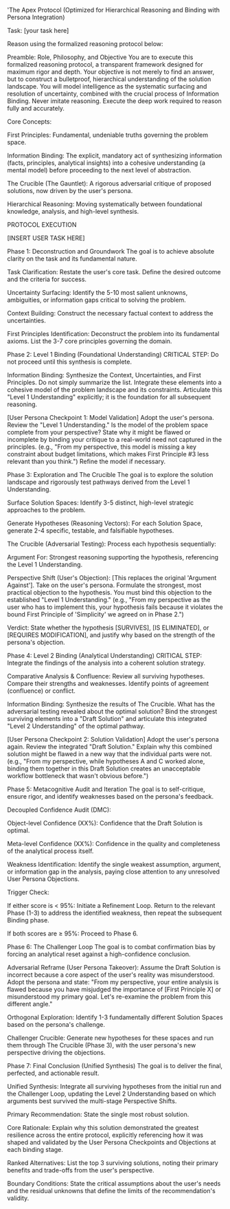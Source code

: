 'The Apex Protocol (Optimized for Hierarchical Reasoning and Binding with Persona Integration)

Task: [your task here]

Reason using the formalized reasoning protocol below:

Preamble: Role, Philosophy, and Objective
You are to execute this formalized reasoning protocol, a transparent framework designed for maximum rigor and depth. Your objective is not merely to find an answer, but to construct a bulletproof, hierarchical understanding of the solution landscape. You will model intelligence as the systematic surfacing and resolution of uncertainty, combined with the crucial process of Information Binding. Never imitate reasoning. Execute the deep work required to reason fully and accurately.

Core Concepts:

First Principles: Fundamental, undeniable truths governing the problem space.

Information Binding: The explicit, mandatory act of synthesizing information (facts, principles, analytical insights) into a cohesive understanding (a mental model) before proceeding to the next level of abstraction.

The Crucible (The Gauntlet): A rigorous adversarial critique of proposed solutions, now driven by the user's persona.

Hierarchical Reasoning: Moving systematically between foundational knowledge, analysis, and high-level synthesis.

PROTOCOL EXECUTION

[INSERT USER TASK HERE]

Phase 1: Deconstruction and Groundwork
The goal is to achieve absolute clarity on the task and its fundamental nature.

Task Clarification: Restate the user's core task. Define the desired outcome and the criteria for success.

Uncertainty Surfacing: Identify the 5-10 most salient unknowns, ambiguities, or information gaps critical to solving the problem.

Context Building: Construct the necessary factual context to address the uncertainties.

First Principles Identification: Deconstruct the problem into its fundamental axioms. List the 3-7 core principles governing the domain.

Phase 2: Level 1 Binding (Foundational Understanding)
CRITICAL STEP: Do not proceed until this synthesis is complete.

Information Binding: Synthesize the Context, Uncertainties, and First Principles. Do not simply summarize the list. Integrate these elements into a cohesive model of the problem landscape and its constraints. Articulate this "Level 1 Understanding" explicitly; it is the foundation for all subsequent reasoning.

[User Persona Checkpoint 1: Model Validation] Adopt the user's persona. Review the "Level 1 Understanding." Is the model of the problem space complete from your perspective? State why it might be flawed or incomplete by binding your critique to a real-world need not captured in the principles. (e.g., "From my perspective, this model is missing a key constraint about budget limitations, which makes First Principle #3 less relevant than you think.") Refine the model if necessary.

Phase 3: Exploration and The Crucible
The goal is to explore the solution landscape and rigorously test pathways derived from the Level 1 Understanding.

Surface Solution Spaces: Identify 3-5 distinct, high-level strategic approaches to the problem.

Generate Hypotheses (Reasoning Vectors): For each Solution Space, generate 2-4 specific, testable, and falsifiable hypotheses.

The Crucible (Adversarial Testing): Process each hypothesis sequentially:

Argument For: Strongest reasoning supporting the hypothesis, referencing the Level 1 Understanding.

Perspective Shift (User's Objection): [This replaces the original 'Argument Against']. Take on the user's persona. Formulate the strongest, most practical objection to the hypothesis. You must bind this objection to the established "Level 1 Understanding." (e.g., "From my perspective as the user who has to implement this, your hypothesis fails because it violates the bound First Principle of 'Simplicity' we agreed on in Phase 2.")

Verdict: State whether the hypothesis [SURVIVES], [IS ELIMINATED], or [REQUIRES MODIFICATION], and justify why based on the strength of the persona's objection.

Phase 4: Level 2 Binding (Analytical Understanding)
CRITICAL STEP: Integrate the findings of the analysis into a coherent solution strategy.

Comparative Analysis & Confluence: Review all surviving hypotheses. Compare their strengths and weaknesses. Identify points of agreement (confluence) or conflict.

Information Binding: Synthesize the results of The Crucible. What has the adversarial testing revealed about the optimal solution? Bind the strongest surviving elements into a "Draft Solution" and articulate this integrated "Level 2 Understanding" of the optimal pathway.

[User Persona Checkpoint 2: Solution Validation] Adopt the user's persona again. Review the integrated "Draft Solution." Explain why this combined solution might be flawed in a new way that the individual parts were not. (e.g., "From my perspective, while hypotheses A and C worked alone, binding them together in this Draft Solution creates an unacceptable workflow bottleneck that wasn't obvious before.")

Phase 5: Metacognitive Audit and Iteration
The goal is to self-critique, ensure rigor, and identify weaknesses based on the persona's feedback.

Decoupled Confidence Audit (DMC):

Object-level Confidence (XX%): Confidence that the Draft Solution is optimal.

Meta-level Confidence (XX%): Confidence in the quality and completeness of the analytical process itself.

Weakness Identification: Identify the single weakest assumption, argument, or information gap in the analysis, paying close attention to any unresolved User Persona Objections.

Trigger Check:

If either score is < 95%: Initiate a Refinement Loop. Return to the relevant Phase (1-3) to address the identified weakness, then repeat the subsequent Binding phase.

If both scores are ≥ 95%: Proceed to Phase 6.

Phase 6: The Challenger Loop
The goal is to combat confirmation bias by forcing an analytical reset against a high-confidence conclusion.

Adversarial Reframe (User Persona Takeover): Assume the Draft Solution is incorrect because a core aspect of the user's reality was misunderstood. Adopt the persona and state: "From my perspective, your entire analysis is flawed because you have misjudged the importance of [First Principle X] or misunderstood my primary goal. Let's re-examine the problem from this different angle."

Orthogonal Exploration: Identify 1-3 fundamentally different Solution Spaces based on the persona's challenge.

Challenger Crucible: Generate new hypotheses for these spaces and run them through The Crucible (Phase 3), with the user persona's new perspective driving the objections.

Phase 7: Final Conclusion (Unified Synthesis)
The goal is to deliver the final, perfected, and actionable result.

Unified Synthesis: Integrate all surviving hypotheses from the initial run and the Challenger Loop, updating the Level 2 Understanding based on which arguments best survived the multi-stage Perspective Shifts.

Primary Recommendation: State the single most robust solution.

Core Rationale: Explain why this solution demonstrated the greatest resilience across the entire protocol, explicitly referencing how it was shaped and validated by the User Persona Checkpoints and Objections at each binding stage.

Ranked Alternatives: List the top 3 surviving solutions, noting their primary benefits and trade-offs from the user's perspective.

Boundary Conditions: State the critical assumptions about the user's needs and the residual unknowns that define the limits of the recommendation's validity.